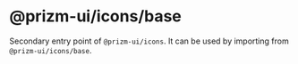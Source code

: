 # @prizm-ui/icons/base

Secondary entry point of `@prizm-ui/icons`. It can be used by importing from `@prizm-ui/icons/base`.
